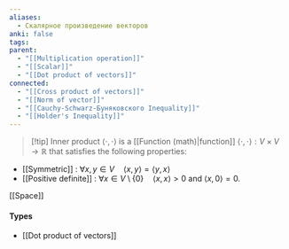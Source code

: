 ```yaml
---
aliases:
  - Скалярное произведение векторов
anki: false
tags:
parent:
  - "[[Multiplication operation]]"
  - "[[Scalar]]"
  - "[[Dot product of vectors]]"
connected:
  - "[[Cross product of vectors]]"
  - "[[Norm of vector]]"
  - "[[Cauchy-Schwarz-Буняковского Inequality]]"
  - "[[Holder's Inequality]]"
---
```


> [!tip]  Inner product $\langle \cdot , \cdot \rangle$ is 
a [[Function (math)|function]]  $\langle \cdot , \cdot \rangle: V \times V \to \mathbb{R}$ that satisfies the following properties:
- [[Symmetric]] : $\forall x, y \in V \quad \langle x, y \rangle = \langle y, x \rangle$
- [[Positive definite]] : $\forall x \in V \setminus \{0\} \quad \langle x, x \rangle > 0$ and $\langle x, 0 \rangle = 0.$

[[Space]]



#### Types
- [[Dot product of vectors]]






